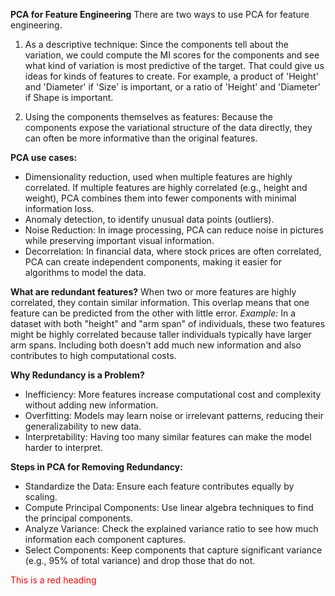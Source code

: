 **PCA for Feature Engineering**
There are two ways to use PCA for feature engineering.

1) As a descriptive technique:
   Since the components tell about the variation, we could compute the MI scores for the components and see what kind of variation is most predictive of the target.
   That could give us ideas for kinds of features to create. For example, a product of 'Height' and 'Diameter' if 'Size' is important, or a ratio of 'Height' and 'Diameter'
   if Shape is important.
   
2) Using the components themselves as features:
   Because the components expose the variational structure of the data directly, they can often be more informative than the original features.


**PCA use cases:** 
- Dimensionality reduction, used when multiple features are highly correlated. If multiple features are highly correlated (e.g., height and weight), PCA combines them into fewer components with minimal information loss.
- Anomaly detection, to identify unusual data points (outliers).
- Noise Reduction: In image processing, PCA can reduce noise in pictures while preserving important visual information.
- Decorrelation: In financial data, where stock prices are often correlated, PCA can create independent components, making it easier for algorithms to model the data. 

**What are redundant features?**
When two or more features are highly correlated, they contain similar information. This overlap means that one feature can be predicted from the other with little error.
_Example:_ In a dataset with both "height" and "arm span" of individuals, these two features might be highly correlated because taller individuals typically have larger arm spans. 
Including both doesn't add much new information and also contributes to high computational costs.

**Why Redundancy is a Problem?**
- Inefficiency: More features increase computational cost and complexity without adding new information.
- Overfitting: Models may learn noise or irrelevant patterns, reducing their generalizability to new data.
- Interpretability: Having too many similar features can make the model harder to interpret.

**Steps in PCA for Removing Redundancy:**
- Standardize the Data: Ensure each feature contributes equally by scaling.
- Compute Principal Components: Use linear algebra techniques to find the principal components.
- Analyze Variance: Check the explained variance ratio to see how much information each component captures.
- Select Components: Keep components that capture significant variance (e.g., 95% of total variance) and drop those that do not.

<span style="color: red;">This is a red heading</span>




